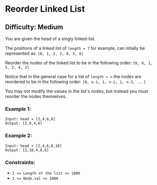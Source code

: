 
# Reorder Linked List

## Difficulty: Medium

You are given the head of a singly linked-list.

The positions of a linked list of `length = 7` for example, can intially be represented as:
`[0, 1, 2, 3, 4, 5, 6]`

Reorder the nodes of the linked list to be in the following order:
`[0, 6, 1, 5, 2, 4, 3]`

Notice that in the general case for a list of `length = n` the nodes are reordered to be in the following order:
`[0, n-1, 1, n-2, 2, n-3, ...]`

You may not modify the values in the list's nodes, but instead you must reorder the nodes themselves.

### Example 1:
```
Input: head = [2,4,6,8]
Output: [2,8,4,6]
```

### Example 2:
```
Input: head = [2,4,6,8,10]
Output: [2,10,4,8,6]
```

### Constraints:
- `1 <= Length of the list <= 1000`
- `1 <= Node.val <= 1000`
